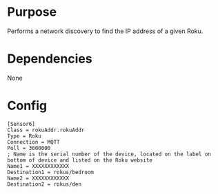 # Purpose

Performs a network discovery to find the IP address of a given Roku.

# Dependencies

None

# Config

```
[Sensor6]
Class = rokuAddr.rokuAddr
Type = Roku
Connection = MQTT
Poll = 3600000
; Name is the serial number of the device, located on the label on bottom of device and listed on the Roku website
Name1 = XXXXXXXXXXXX
Destination1 = rokus/bedroom
Name2 = XXXXXXXXXXXX
Destination2 = rokus/den
```
